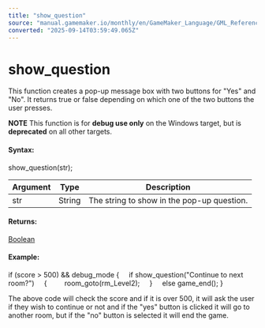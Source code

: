 ```yaml
---
title: "show_question"
source: "manual.gamemaker.io/monthly/en/GameMaker_Language/GML_Reference/Debugging/show_question.htm"
converted: "2025-09-14T03:59:49.065Z"
---
```


# show\_question

This function creates a pop-up message box with two buttons for "Yes" and "No". It returns true or false depending on which one of the two buttons the user presses.

**NOTE** This function is for **debug use only** on the Windows target, but is **deprecated** on all other targets.

#### Syntax:

show\_question(str);

| Argument | Type | Description |
| --- | --- | --- |
| str | String | The string to show in the pop-up question. |

#### Returns:

[Boolean](../../GML_Overview/Data_Types.md)

#### Example:

if (score > 500) && debug\_mode
{
    if show\_question("Continue to next room?")
    {
        room\_goto(rm\_Level2);
    }
    else game\_end();
}

The above code will check the score and if it is over 500, it will ask the user if they wish to continue or not and if the "yes" button is clicked it will go to another room, but if the "no" button is selected it will end the game.